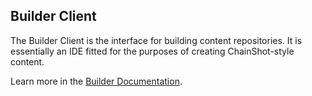 ## Builder Client

The Builder Client is the interface for building content repositories. It is
essentially an IDE fitted for the purposes of creating ChainShot-style content.

Learn more in the [Builder Documentation](https://chainshotbuilder.readthedocs.io/en/latest/builder_structure.html#client).
